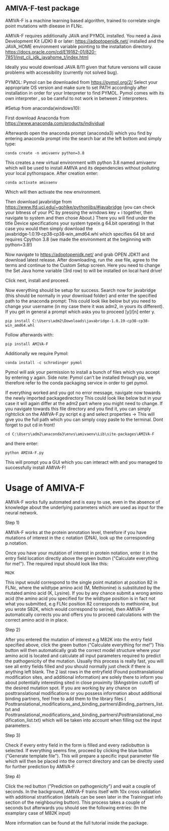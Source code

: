 ## AMIVA-F-test package


AMIVA-F is a machine learning based algorithm, trained to correlate single point mutations
with disease in FLNc.


AMIVA-F requires additionally JAVA and PYMOL installed.
You need a Java Development Kit (JDK) 8 or later:
https://adoptopenjdk.net/
installed and the JAVA_HOME environment variable pointing to the installation directory.
https://docs.oracle.com/cd/E19182-01/820-7851/inst_cli_jdk_javahome_t/index.html

Ideally you would download JAVA 8/11 given that future versions will cause problems with accessibility (currently not solved bug).


PYMOL:
Pymol can be downloaded from 
https://pymol.org/2/
Select your appropriate OS version and make sure to set PATH accordingly after installation in order for your Interpreter to find PYMOL.
Pymol comes with its own interpreter , so be careful to not work in between 2 interpreters.




#Setup from anaconda(windows10):

First download Anaconda from https://www.anaconda.com/products/individual

Afterwards open the anaconda prompt (anaconda3) which you find by entering anaconda prompt into the search bar at the left bottom and simply type:

	conda create -n amivaenv python=3.8

This creates a new virtual environment with python 3.8 named amivaenv which will be used to install AMIVA and its dependencies without polluting your local pythonspace.
After creation enter:
	
	conda activate amivaenv

Which will then activate the new environment.


Then download javabridge from https://www.lfd.uci.edu/~gohlke/pythonlibs/#javabridge (you can check your bitness of your PC by pressing the windows key + i together, then navigate to system and then chose About.) There you will find 
under the title Device specifications your system type(e.g 64.bit operating)
In that case you would then simply download the javabridge‑1.0.19‑cp38‑cp38‑win_amd64.whl which specifies 64 bit and requires Cpython 3.8 (we made the environment at the beginning with python=3.8!)

Now navigate to https://adoptopenjdk.net/ and grab OPEN JDK11 and download latest release.
After downloading, run the .exe file, agree to the terms and continue to the Custom Setup screen.
Here you need to change the Set Java home variable (3rd row) to will be installed on local hard drive!

Click next, install and proceed.

Now everything should be setup for success. Search now for javabridge (this should be normally in your download folder) and enter the specified path to the anaconda prompt:
This could look like below but you need to change your username (in my case there it was adm2, in yours its different).
If you get in general a prompt which asks you to proceed [y]/[n] enter y.	

	pip install C:\Users\adm2\Downloads\javabridge-1.0.19-cp38-cp38-win_amd64.whl
		
Follow afterwards with:

	pip install AMIVA-F

Additionally we require Pymol:

	conda install -c schrodinger pymol

Pymol will ask your permission to install a bunch of files which you accept by entering y again.
Side note: Pymol can't be installed through pip, we therefore refer to the conda packaging service in order to get pymol.

If everything worked and you got no error message, navigate now towards the newly imported packagedirectory
This could look like below but in your case it will again differ at the adm2 part where you might need to change.
If you navigate towards this file directory and you find it, you can simply rightclick on the AMIVA-F.py script e.g and select properties -> 
This will give you the full path which you can simply copy paste to the terminal.
Dont forget to put cd in front!

	cd C:\Users\adm2\anaconda3\envs\amivaenv\Lib\site-packages\AMIVA-F


and there enter:

	python AMIVA-F.py

This will prompt you a GUI which you can interact with and you managed to successfully install AMIVA-F!
		

# Usage of AMIVA-F

AMIVA-F works fully automated and is easy to use, even in the absence of knowledge about the underlying parameters which are used as input for the neural network.

Step 1)

AMIVA-F works at the protein annotation level, therefore if you have mutations of interest in the c notation (DNA), look up the corresponding p.notation.

Once you have your mutation of interest in protein notation, enter it in the entry field location directly above the green button ("Calculate everything for me!").
The required input should look like this:

	M82K             

This input would correspond to the single point mutation at position 82 in FLNc, where the wildtype amino acid (M, Methionine) is substituted
by the mutated amino acid (K, Lysine).
If you by any chance submit a wrong amino acid (the amino acid you specified for the wildtype position is in fact not what you submitted, e.g FLNc position 82
corresponds to methionine, but you wrote S82K, which would correspond to serine), then AMIVA-F automatically corrects you and offers you to proceed calculations with the correct amino acid in in place.

Step 2)

After you entered the mutation of interest e.g M82K into the entry field specified above, click the green button ("Calculate everything for me!")
This button will then automatically grab the correct model structure where your amino acid is located and calculate all input parameters required to predict the pathogenicity of the mutation.
Usually this process is really fast, you will see all entry fields filled and you should normally just check if there is anything left blank.
The 2 last rows in the entryfield (Found posttranslational modification sites, and additional information) are solely there to inform you about potentially interesting sited in close proximity (8Angström cutoff) of the desired mutation spot.
If you are working by any chance on posttranslational modifications or you possess information about additional binding partners, feel free to add them to the library files ( 
Posttranslational_modifications_and_binding_partners\Binding_partners_list.txt and Posttranslational_modifications_and_binding_partners\Posttranslational_modification_list.txt) which will be taken into account when filling out the input parameters.

Step 3) 

Check if every entry field in the form is filled and every radiobutton is selected.
If everything seems fine, proceed by clicking the blue button ("Generate template file").
This will prepare a specific input parameter file which will then be placed into the correct directory and can be directly used for further prediction by AMIVA-F


Step 4)

Click the red button ("Prediction on pathogenicity") and wait a couple of seconds.
In the background, AMIVA-F trains itself with 10x cross validation with additional stratification (details can be seen later in the Trainingset info section of the neighbouring button).
This process takes a couple of seconds but afterwards you should see the following entries:
(In the examplary case of M82K input)




More information can be found at the full tutorial inside the package.
